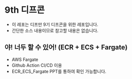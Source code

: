 # 9th 디프콘

- 이 레포는 디프만 9기 디프콘을 위한 레포입니다.
- 간단한 소스 내용이므로 참고할 내용은 없습니다.

## 야! 너두 할 수 있어! (ECR + ECS + Fargate)

- AWS Fargate
- Github Action CI/CD 이용
- ECR_ECS_Fargate PPT를 통하여 확인 가능합니다.
